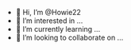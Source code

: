 - 👋 Hi, I’m @Howie22
- 👀 I’m interested in ...
- 🌱 I’m currently learning ...
- 💞️ I’m looking to collaborate on ...

<!---
Howie22/Howie22 is a ✨ special ✨ repository because its `README.md` (this file) appears on your GitHub profile.
You can click the Preview link to take a look at your changes.
--->
